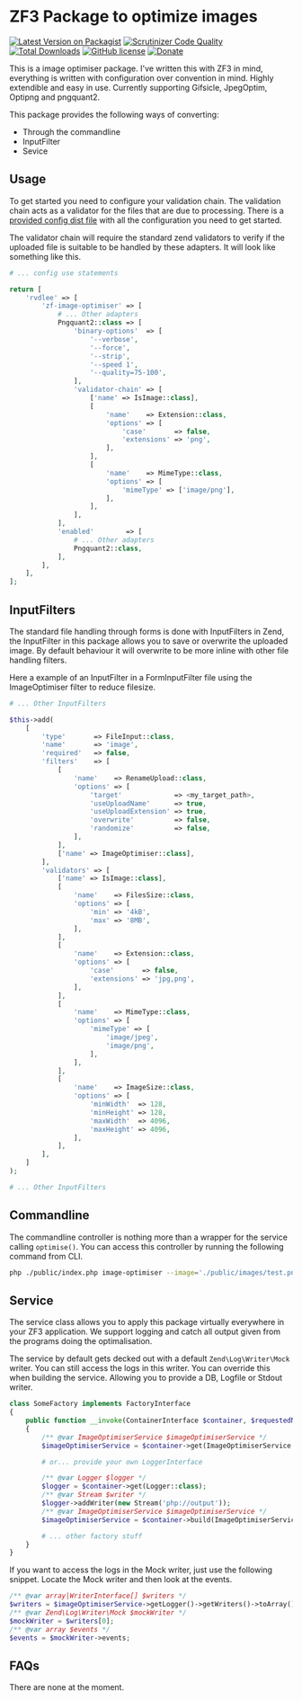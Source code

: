 # ZF3 Package to optimize images

[![Latest Version on Packagist](https://img.shields.io/packagist/v/rvdlee/zf-image-optimiser.svg?style=flat-square)](https://packagist.org/packages/rvdlee/zf-image-optimiser)
[![Scrutinizer Code Quality](https://scrutinizer-ci.com/g/rvdlee/zf-image-optimiser/badges/quality-score.png)](https://scrutinizer-ci.com/g/rvdlee/zf-image-optimiser)
[![Total Downloads](https://img.shields.io/packagist/dt/rvdlee/zf-image-optimiser.svg?style=flat-square)](https://packagist.org/packages/rvdlee/zf-image-optimiser)
[![GitHub license](https://img.shields.io/github/license/EpicSoftworks/pelican-prismjs.svg)](https://github.com/EpicSoftworks/pelican-prismjs/blob/master/LICENSE)
[![Donate](https://img.shields.io/badge/Donate-PayPal-green.svg)](https://www.paypal.me/epicsoftworks)

This is a image optimiser package. I've written this with ZF3 in mind, everything is written with configuration over convention in mind. Highly extendible and easy in use. Currently supporting Gifsicle, JpegOptim, Optipng and pngquant2.

This package provides the following ways of converting:

* Through the commandline 
* InputFilter
* Sevice

## Usage

To get started you need to configure your validation chain. The validation chain acts as a validator for the files that are due to processing. There is a [provided config dist file](https://github.com/rvdlee/zf-image-optimiser/blob/master/config/local.config.php.dist) with all the configuration you need to get started. 

The validator chain will require the standard zend validators to verify if the uploaded file is suitable to be handled by these adapters. It will look like something like this.

```php
# ... config use statements

return [
    'rvdlee' => [
        'zf-image-optimiser' => [
            # ... Other adapters
            Pngquant2::class => [
                'binary-options'  => [
                    '--verbose',
                    '--force',
                    '--strip',
                    '--speed 1',
                    '--quality=75-100',
                ],
                'validator-chain' => [
                    ['name' => IsImage::class],
                    [
                        'name'    => Extension::class,
                        'options' => [
                            'case'       => false,
                            'extensions' => 'png',
                        ],
                    ],
                    [
                        'name'    => MimeType::class,
                        'options' => [
                            'mimeType' => ['image/png'],
                        ],
                    ],
                ],
            ],
            'enabled'        => [
                # ... Other adapters
                Pngquant2::class,
            ],
        ],
    ],
];
```

## InputFilters

The standard file handling through forms is done with InputFilters in Zend, the InputFilter in this package allows you to save or overwrite the uploaded image. By default behaviour it will overwrite to be more inline with other file handling filters.

Here a example of an InputFilter in a FormInputFilter file using the ImageOptimiser filter to reduce filesize.

```php
# ... Other InputFilters

$this->add(
    [
        'type'       => FileInput::class,
        'name'       => 'image',
        'required'   => false,
        'filters'    => [
            [
                'name'    => RenameUpload::class,
                'options' => [
                    'target'             => <my_target_path>,
                    'useUploadName'      => true,
                    'useUploadExtension' => true,
                    'overwrite'          => false,
                    'randomize'          => false,
                ],
            ],
            ['name' => ImageOptimiser::class],
        ],
        'validators' => [
            ['name' => IsImage::class],
            [
                'name'    => FilesSize::class,
                'options' => [
                    'min' => '4kB',
                    'max' => '8MB',
                ],
            ],
            [
                'name'    => Extension::class,
                'options' => [
                    'case'       => false,
                    'extensions' => 'jpg,png',
                ],
            ],
            [
                'name'    => MimeType::class,
                'options' => [
                    'mimeType' => [
                        'image/jpeg',
                        'image/png',
                    ],
                ],
            ],
            [
                'name'    => ImageSize::class,
                'options' => [
                    'minWidth'  => 128,
                    'minHeight' => 128,
                    'maxWidth'  => 4096,
                    'maxHeight' => 4096,
                ],
            ],
        ],
    ]
);

# ... Other InputFilters
```

## Commandline

The commandline controller is nothing more than a wrapper for the service calling `optimise()`. You can access this controller by running the following command from CLI.

```bash
php ./public/index.php image-optimiser --image='./public/images/test.png' 
```

## Service

The service class allows you to apply this package virtually everywhere in your ZF3 application. We support logging and catch all output given from the programs doing the optimalisation.

The service by default gets decked out with a default `Zend\Log\Writer\Mock` writer. You can still access the logs in this writer. You can override this when building the service. Allowing you to provide a DB, Logfile or Stdout writer.

```php
class SomeFactory implements FactoryInterface
{
    public function __invoke(ContainerInterface $container, $requestedName, array $options = null)
    {
        /** @var ImageOptimiserService $imageOptimiserService */
        $imageOptimiserService = $container->get(ImageOptimiserService::class);

        # or... provide your own LoggerInterface

        /** @var Logger $logger */
        $logger = $container->get(Logger::class);
        /** @var Stream $writer */
        $logger->addWriter(new Stream('php://output'));
        /** @var ImageOptimiserService $imageOptimiserService */
        $imageOptimiserService = $container->build(ImageOptimiserService::class, ['logger' => $logger]);

        # ... other factory stuff
    }
}
```

If you want to access the logs in the Mock writer, just use the following snippet. Locate the Mock writer and then look at the events.

```php
/** @var array|WriterInterface[] $writers */
$writers = $imageOptimiserService->getLogger()->getWriters()->toArray();
/** @var Zend\Log\Writer\Mock $mockWriter */
$mockWriter = $writers[0];
/** @var array $events */
$events = $mockWriter->events;
```

## FAQs

There are none at the moment.